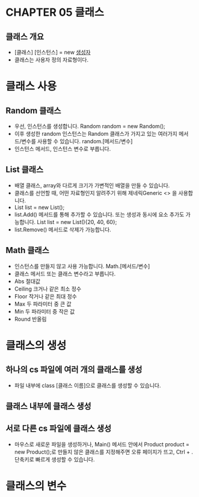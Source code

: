 # CHAPTER 05 클래스
## 클래스 개요
- [클래스] [인스턴스] = new [생성자]()
- 클래스는 사용자 정의 자료형이다.

# 클래스 사용
## Random 클래스
- 우선, 인스턴스를 생성합니다. Random random = new Random();
- 이후 생성한 random 인스턴스는 Random 클래스가 가지고 있는 여러가지 메서드/변수를 사용할 수 있습니다. random.[메서드/변수]
- 인스턴스 메서드, 인스턴스 변수로 부릅니다.

## List 클래스
- 배열 클래스, array와 다르게 크기가 가변적인 배열을 만들 수 있습니다.
- 클래스를 선언할 때, 어떤 자료형인지 알려주기 위해 제네릭Generic <> 을 사용합니다. 
- List<int> list = new List<int>();
- list.Add() 메서드를 통해 추가할 수 있습니다. 또는 생성과 동시에 요소 추가도 가능합니다. List<int> list = new List<int>(){20, 40, 60};
- list.Remove() 메서드로 삭제가 가능합니다.
  
## Math 클래스
- 인스턴스를 만들지 않고 사용 가능합니다. Math.[메서드/변수]
- 클래스 메서드 또는 클래스 변수라고 부릅니다.
- Abs 절대값
- Ceiling 크거나 같은 최소 정수
- Floor 작거나 같은 최대 정수
- Max 두 파라미터 중 큰 값
- Min 두 파라미터 중 작은 값
- Round 반올림

# 클래스의 생성
## 하나의 cs 파일에 여러 개의 클래스를 생성
- 파일 내부에 class [클래스 이름]으로 클래스를 생성할 수 있습니다.

## 클래스 내부에 클래스 생성

## 서로 다른 cs 파일에 클래스 생성
- 마우스로 새로운 파일을 생성하거나, Main() 메서드 안에서 Product product = new Product();로 만들지 않은 클래스를 지정해주면 오류 페이지가 뜨고, Ctrl + . 단축키로 빠르게 생성할 수 있습니다.


# 클래스의 변수
